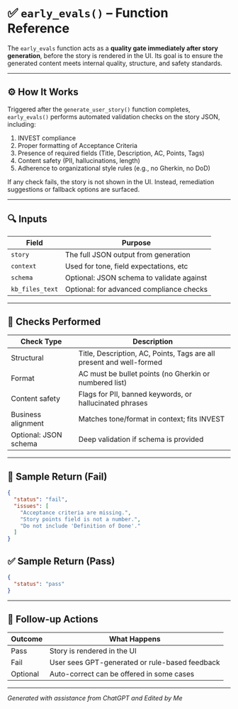 
# ✅ `early_evals()` – Function Reference

The `early_evals` function acts as a **quality gate immediately after story generation**, before the story is rendered in the UI. Its goal is to ensure the generated content meets internal quality, structure, and safety standards.

---

## ⚙️ How It Works

Triggered after the `generate_user_story()` function completes, `early_evals()` performs automated validation checks on the story JSON, including:

1. INVEST compliance
2. Proper formatting of Acceptance Criteria
3. Presence of required fields (Title, Description, AC, Points, Tags)
4. Content safety (PII, hallucinations, length)
5. Adherence to organizational style rules (e.g., no Gherkin, no DoD)

If any check fails, the story is not shown in the UI. Instead, remediation suggestions or fallback options are surfaced.

---

## 🔍 Inputs

| Field      | Purpose                                |
|------------|----------------------------------------|
| `story`    | The full JSON output from generation   |
| `context`  | Used for tone, field expectations, etc |
| `schema`   | Optional: JSON schema to validate against |
| `kb_files_text` | Optional: for advanced compliance checks |

---

## 🛑 Checks Performed

| Check Type         | Description                                                           |
|--------------------|-----------------------------------------------------------------------|
| Structural          | Title, Description, AC, Points, Tags are all present and well-formed |
| Format              | AC must be bullet points (no Gherkin or numbered list)               |
| Content safety      | Flags for PII, banned keywords, or hallucinated phrases              |
| Business alignment  | Matches tone/format in context; fits INVEST                         |
| Optional: JSON schema | Deep validation if schema is provided                               |

---

## 🧪 Sample Return (Fail)

```json
{
  "status": "fail",
  "issues": [
    "Acceptance criteria are missing.",
    "Story points field is not a number.",
    "Do not include 'Definition of Done'."
  ]
}
```

## ✅ Sample Return (Pass)

```json
{
  "status": "pass"
}
```

---

## 🔁 Follow-up Actions

| Outcome | What Happens |
|---------|--------------|
| Pass    | Story is rendered in the UI                  |
| Fail    | User sees GPT-generated or rule-based feedback |
| Optional | Auto-correct can be offered in some cases    |

---

*Generated with assistance from ChatGPT and Edited by Me*
